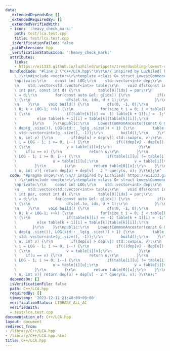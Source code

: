 ```yaml
---
data:
  _extendedDependsOn: []
  _extendedRequiredBy: []
  _extendedVerifiedWith:
  - icon: ':heavy_check_mark:'
    path: test/lca.test.cpp
    title: test/lca.test.cpp
  _isVerificationFailed: false
  _pathExtension: hpp
  _verificationStatusIcon: ':heavy_check_mark:'
  attributes:
    links:
    - https://ei1333.github.io/luzhiled/snippets/tree/doubling-lowest-common-ancestor.html
  bundledCode: "#line 2 \"C++/LCA.hpp\"\n\r\n// inspired by Luzhiled( https://ei1333.github.io/luzhiled/snippets/tree/doubling-lowest-common-ancestor.html\
    \ )\r\n#include <vector>\r\ntemplate <class G> struct LowestCommonAncestor {\r\
    \nprivate:\r\n    const int LOG;\r\n    std::vector<int> dep;\r\n    const G &g;\r\
    \n    std::vector<std::vector<int>> table;\r\n    void dfs(const int idx, const\
    \ int par, const int d) {\r\n        table[0][idx] = par;\r\n        dep[idx]\
    \ = d;\r\n        for(const auto &el: g[idx]) {\r\n            if(el.to != par)\
    \ {\r\n                dfs(el.to, idx, d + 1);\r\n            }\r\n        }\r\
    \n    }\r\n    void build() {\r\n        dfs(0, -1, 0);\r\n        for(int k =\
    \ 0; k < LOG-1; ++k) {\r\n            for(size_t i = 0; i < table[k].size(); ++i)\
    \ {\r\n                if(table[k][i] == -1) table[k + 1][i] = -1;\r\n       \
    \         else table[k + 1][i] = table[k][table[k][i]];\r\n            }\r\n \
    \       }\r\n    }\r\npublic:\r\n    LowestCommonAncestor(const G &g_) : g(g_),\
    \ dep(g_.size()), LOG(std::__lg(g_.size()) + 1) {\r\n        table.assign(LOG,\
    \ std::vector<int>(g_.size(), -1));\r\n        build();\r\n    }\r\n    int query(int\
    \ u, int v) {\r\n        if(dep[u] > dep[v]) std::swap(u, v);\r\n        for(int\
    \ i = LOG - 1; i >= 0; i--) {\r\n            if(((dep[v] - dep[u]) >> i) & 1)\
    \ {\r\n                v = table[i][v];\r\n            }\r\n        }\r\n    \
    \    if(u == v) {\r\n            return u;\r\n        }\r\n        for(int i =\
    \ LOG - 1; i >= 0; i--) {\r\n            if(table[i][u] != table[i][v]) {\r\n\
    \                u = table[i][u];\r\n                v = table[i][v];\r\n    \
    \        }\r\n        }\r\n        return table[0][u];\r\n    }\r\n    int dist(int\
    \ u, int v){ return dep[u] + dep[v] - 2 * query(u, v); }\r\n};\n"
  code: "#pragma once\r\n\r\n// inspired by Luzhiled( https://ei1333.github.io/luzhiled/snippets/tree/doubling-lowest-common-ancestor.html\
    \ )\r\n#include <vector>\r\ntemplate <class G> struct LowestCommonAncestor {\r\
    \nprivate:\r\n    const int LOG;\r\n    std::vector<int> dep;\r\n    const G &g;\r\
    \n    std::vector<std::vector<int>> table;\r\n    void dfs(const int idx, const\
    \ int par, const int d) {\r\n        table[0][idx] = par;\r\n        dep[idx]\
    \ = d;\r\n        for(const auto &el: g[idx]) {\r\n            if(el.to != par)\
    \ {\r\n                dfs(el.to, idx, d + 1);\r\n            }\r\n        }\r\
    \n    }\r\n    void build() {\r\n        dfs(0, -1, 0);\r\n        for(int k =\
    \ 0; k < LOG-1; ++k) {\r\n            for(size_t i = 0; i < table[k].size(); ++i)\
    \ {\r\n                if(table[k][i] == -1) table[k + 1][i] = -1;\r\n       \
    \         else table[k + 1][i] = table[k][table[k][i]];\r\n            }\r\n \
    \       }\r\n    }\r\npublic:\r\n    LowestCommonAncestor(const G &g_) : g(g_),\
    \ dep(g_.size()), LOG(std::__lg(g_.size()) + 1) {\r\n        table.assign(LOG,\
    \ std::vector<int>(g_.size(), -1));\r\n        build();\r\n    }\r\n    int query(int\
    \ u, int v) {\r\n        if(dep[u] > dep[v]) std::swap(u, v);\r\n        for(int\
    \ i = LOG - 1; i >= 0; i--) {\r\n            if(((dep[v] - dep[u]) >> i) & 1)\
    \ {\r\n                v = table[i][v];\r\n            }\r\n        }\r\n    \
    \    if(u == v) {\r\n            return u;\r\n        }\r\n        for(int i =\
    \ LOG - 1; i >= 0; i--) {\r\n            if(table[i][u] != table[i][v]) {\r\n\
    \                u = table[i][u];\r\n                v = table[i][v];\r\n    \
    \        }\r\n        }\r\n        return table[0][u];\r\n    }\r\n    int dist(int\
    \ u, int v){ return dep[u] + dep[v] - 2 * query(u, v); }\r\n};"
  dependsOn: []
  isVerificationFile: false
  path: C++/LCA.hpp
  requiredBy: []
  timestamp: '2023-12-11 21:48:09+09:00'
  verificationStatus: LIBRARY_ALL_AC
  verifiedWith:
  - test/lca.test.cpp
documentation_of: C++/LCA.hpp
layout: document
redirect_from:
- /library/C++/LCA.hpp
- /library/C++/LCA.hpp.html
title: C++/LCA.hpp
---
```

